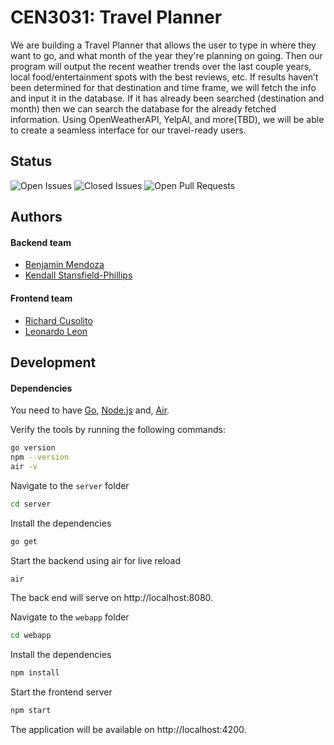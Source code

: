 
# CEN3031: Travel Planner

We are building a Travel Planner that allows the user to type in where they want to go, and what month of the year they're planning on going. 
Then our program will output the recent weather trends over the last couple years, 
local food/entertainment spots with the best reviews, etc. 
If results haven’t been determined for that destination and time frame, 
we will fetch the info and input it in the database. 
If it has already been searched (destination and month) then we can search the database for the already fetched information. Using OpenWeatherAPI, YelpAI, and more(TBD), we will be able to create a seamless interface for our travel-ready users.


## Status
![Open Issues](https://img.shields.io/github/issues/leonleonardo/cen3031) ![Closed Issues](https://img.shields.io/github/issues-closed/leonleonardo/cen3031) ![Open Pull Requests](https://img.shields.io/github/issues-pr/leonleonardo/cen3031)

## Authors

#### Backend team

- [Benjamin Mendoza](https://www.github.com/benmendoza3)
- [Kendall Stansfield-Phillips](https://www.github.com/kendalllsp)

#### Frontend team
- [Richard Cusolito](https://www.github.com/rickcuso88)
- [Leonardo Leon](https://www.github.com/leonleonardo)

## Development

#### Dependencies

You need to have [Go](https://golang.org/),
[Node.js](https://nodejs.org/) and,
[Air](https://github.com/cosmtrek/air).

Verify the tools by running the following commands:

```zsh
go version
npm --version
air -v
```

Navigate to the `server` folder 

```zsh
cd server
```

Install the dependencies

```zsh
go get
``` 

Start the backend using air for live reload

```zsh
air
```

The back end will serve on http://localhost:8080.

Navigate to the `webapp` folder

```sh
cd webapp
```
Install the dependencies  

```sh
npm install
```

Start the frontend server

```sh
npm start
```
The application will be available on http://localhost:4200.


